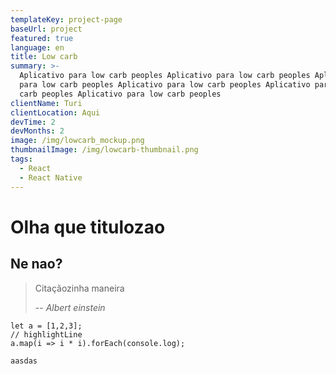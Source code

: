 ```yaml
---
templateKey: project-page
baseUrl: project
featured: true
language: en
title: Low carb
summary: >-
  Aplicativo para low carb peoples Aplicativo para low carb peoples Aplicativo
  para low carb peoples Aplicativo para low carb peoples Aplicativo para low
  carb peoples Aplicativo para low carb peoples 
clientName: Turi
clientLocation: Aqui
devTime: 2
devMonths: 2
image: /img/lowcarb_mockup.png
thumbnailImage: /img/lowcarb-thumbnail.png
tags:
  - React
  - React Native
---
```

# Olha que titulozao

## Ne nao?

> Citaçãozinha maneira
>
> \-- <cite>Albert einstein</cite>

```javascript{1,3}
let a = [1,2,3];
// highlightLine
a.map(i => i * i).forEach(console.log);
```

`aasdas`

